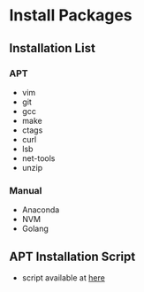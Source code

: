 Install Packages
================

Installation List
-----------------

### APT
- vim
- git
- gcc
- make
- ctags
- curl
- lsb
- net-tools
- unzip

### Manual
- Anaconda
- NVM
- Golang


APT Installation Script
-----------------------
- script available at [here](https://github.com/ehsqjfwk99999/_yarny-archieve/blob/master/.ksy-scripts/install-packages.sh)